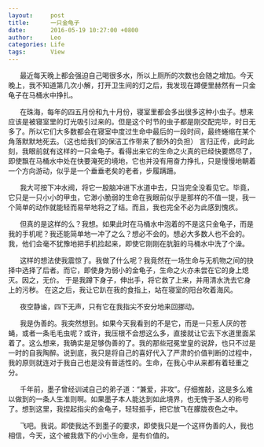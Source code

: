 ```yaml
---
layout:     post
title:      一只金龟子
date:       2016-05-19 10:27:00 +0800
author:     Leo
categories: Life
tags:       View
---
```

&nbsp;&nbsp;&nbsp;&nbsp;&nbsp;&nbsp;最近每天晚上都会强迫自己喝很多水，所以上厕所的次数也会随之增加。今天晚上，我不知道第几次小解，打开卫生间的灯之后，我发现在蹲便里赫然有一只金龟子在马桶水中挣扎。

&nbsp;&nbsp;&nbsp;&nbsp;&nbsp;&nbsp;在珠海，每年的四五月份和九十月份，寝室里都会多出很多这种小虫子。想来应该是被寝室里的灯光吸引过来的。但是这个时节的虫子都是刚交配完毕，时日无多了。所以它们大多数都会在寝室中度过生命中最后的一段时间，最终蜷缩在某个角落默默地死去。（这也给我们的保洁工作带来了额外的负担）
言归正传，此时此刻，我眼前就有这样的一只金龟子。看得出来它的生命之火真的已经快要燃尽了，即使飘在马桶水中处在快要淹死的境地，它也并没有用奋力挣扎，只是慢慢地朝着一个方向游动，似乎是一个垂垂老矣的老者，步履蹒跚。

&nbsp;&nbsp;&nbsp;&nbsp;&nbsp;&nbsp;我大可按下冲水阀，将它一股脑冲进下水道中去，只当完全没看见它。毕竟，它只是一只小小的甲虫，它渺小脆弱的生命在我眼前似乎是那样的不值一提，我一个简单的动作就能轻而易举地将之了结。而且，我也完全不必为此感到愧疚。

&nbsp;&nbsp;&nbsp;&nbsp;&nbsp;&nbsp;但真的是这样的么？我想。如果此时在马桶水中泡着的不是这只金龟子，而是我的手机呢？我还能简单地一冲了之么？想必不会的。想必大多数人也不会的。我，他们会毫不犹豫地把手机捡起来，即使它刚刚在肮脏的马桶水中洗了个澡。

&nbsp;&nbsp;&nbsp;&nbsp;&nbsp;&nbsp;这样的想法使我震惊了。我做了什么呢？我竟然在一场生命与无机物之间的抉择中选择了后者。而它，即使身为弱小的金龟子，生命之火亦未尝在它的身上熄灭。因之，无价。
于是我蹲下身子，伸出手，将它救了上来，并用清水洗去它身上的污秽。
在这之后，我让它趴在我的食指上，站在寝室的阳台吹着海风。

&nbsp;&nbsp;&nbsp;&nbsp;&nbsp;&nbsp;夜空静谧，四下无声，只有它在我指尖不安分地来回挪动。

&nbsp;&nbsp;&nbsp;&nbsp;&nbsp;&nbsp;我是伪善的。我突然想到。如果今天我看到的不是它，而是一只惹人厌的苍蝇，或者一条毛毛虫呢？或许，我压根不会想这么多，直接就让它去下水道里面呆着了。这么想来，我确实是足够伪善的了。我的那些冠冕堂皇的说辞，也只不过是一时的自我陶醉。说到底，我只是将自己的喜好代入了严肃的价值判断的过程中，我的原则就连对于我自己也是没有普适性的。生命，在我心中从来都有着轻重之分。

&nbsp;&nbsp;&nbsp;&nbsp;&nbsp;&nbsp;千年前，墨子曾经训诫自己的弟子道：“兼爱，非攻”。仔细推敲，这是多么难以做到的一条人生准则啊。如果墨子本人能达到如此境界，也无愧于圣人的称号了。想到这里，我捏起指尖的金龟子，轻轻振手，把它放飞在朦胧夜色之中。

&nbsp;&nbsp;&nbsp;&nbsp;&nbsp;&nbsp;飞吧。我说。即使我达不到墨子的要求，即使我只是一个这样伪善的人，我也相信，今天，这个被我救下的小小生命，是有价值的。
